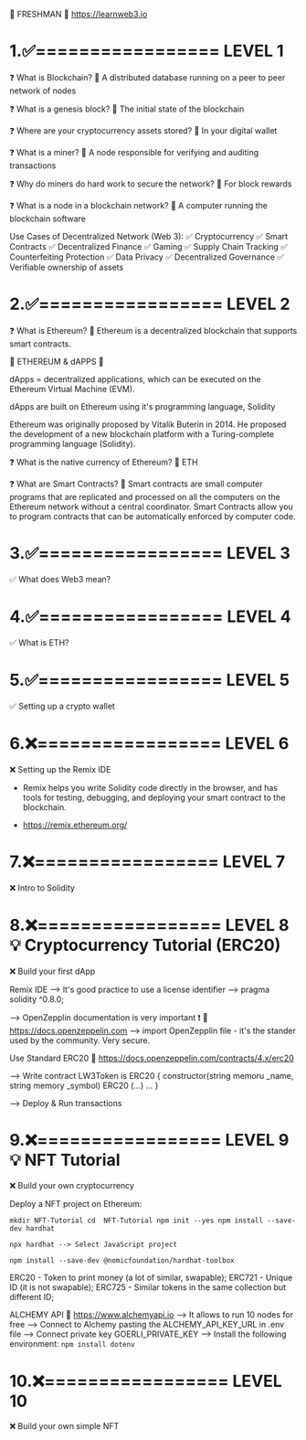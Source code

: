 🚀 FRESHMAN 🚀
https://learnweb3.io

1.✅=================
      LEVEL 1
=================

❓ What is Blockchain?
📝 A distributed database running on a peer to peer network of nodes

❓ What is a genesis block?
📝 The initial state of the blockchain

❓ Where are your cryptocurrency assets stored?
📝 In your digital wallet

❓ What is a miner?
📝 A node responsible for verifying and auditing transactions

❓ Why do miners do hard work to secure the network?
📝 For block rewards

❓ What is a node in a blockchain network?
📝 A computer running the blockchain software

Use Cases of Decentralized Network (Web 3):
✅ Cryptocurrency
✅ Smart Contracts
✅ Decentralized Finance
✅ Gaming
✅ Supply Chain Tracking
✅ Counterfeiting Protection
✅ Data Privacy
✅ Decentralized Governance
✅ Verifiable ownership of assets

2.✅=================
      LEVEL 2
=================

❓ What is Ethereum?
📝 Ethereum is a decentralized blockchain that supports smart contracts.

💎 ETHEREUM & dAPPS 💎

dApps = decentralized applications, which can be executed on the Ethereum Virtual Machine (EVM).

dApps are built on Ethereum using it's programming language, Solidity

Ethereum was originally proposed by Vitalik Buterin in 2014. He proposed the development of a new blockchain platform with a Turing-complete programming language (Solidity).

❓ What is the native currency of Ethereum?
📝 ETH

❓ What are Smart Contracts?
📝 Smart contracts are small computer programs that are replicated and processed on all the computers on the Ethereum network without a central coordinator. Smart Contracts allow you to program contracts that can be automatically enforced by computer code.

3.✅=================
      LEVEL 3
=================
✅ What does Web3 mean? 

4.✅=================
      LEVEL 4
=================
✅ What is ETH? 

5.✅=================
      LEVEL 5
=================
✅ Setting up a crypto wallet

6.❌=================
      LEVEL 6
=================
❌ Setting up the Remix IDE

- Remix helps you write Solidity code directly in the browser, and has tools for testing, debugging, and deploying your smart contract to the blockchain.

- https://remix.ethereum.org/

7.❌=================
      LEVEL 7
=================
❌ Intro to Solidity

8.❌=================
      LEVEL 8
💡 Cryptocurrency Tutorial (ERC20)
=================
❌ Build your first dApp

Remix IDE
--> It's good practice to use a license identifier
--> pragma solidity ^0.8.0;

--> OpenZepplin documentation is very important ❗️
🔗 https://docs.openzeppelin.com
--> import OpenZepplin file - it's the stander used by the community. Very secure.

Use Standard ERC20
🔗 https://docs.openzeppelin.com/contracts/4.x/erc20

--> Write contract LW3Token is ERC20 {
    constructor(string memoru _name, string memory _symbol) ERC20 (...)
    ...
}

--> Deploy & Run transactions


9.❌=================
      LEVEL 9
💡 NFT Tutorial
=================
❌ Build your own cryptocurrency

Deploy a NFT project on Ethereum:

`
mkdir NFT-Tutorial
cd  NFT-Tutorial
npm init --yes
npm install --save-dev hardhat
`


`
npx hardhat
--> Select JavaScript project
`

`
npm install --save-dev @nomicfoundation/hardhat-toolbox
`

ERC20 - Token to print money (a lot of similar, swapable);
ERC721 - Unique ID (it is not swapable);
ERC725 - Similar tokens in the same collection but different ID;

ALCHEMY API
🔗 https://www.alchemyapi.io
--> It allows to run 10 nodes for free
--> Connect to Alchemy pasting the ALCHEMY_API_KEY_URL in .env file
--> Connect private key GOERLI_PRIVATE_KEY
--> Install the following environment:
`
npm install dotenv
`


10.❌=================
      LEVEL 10
=================
❌ Build your own simple NFT